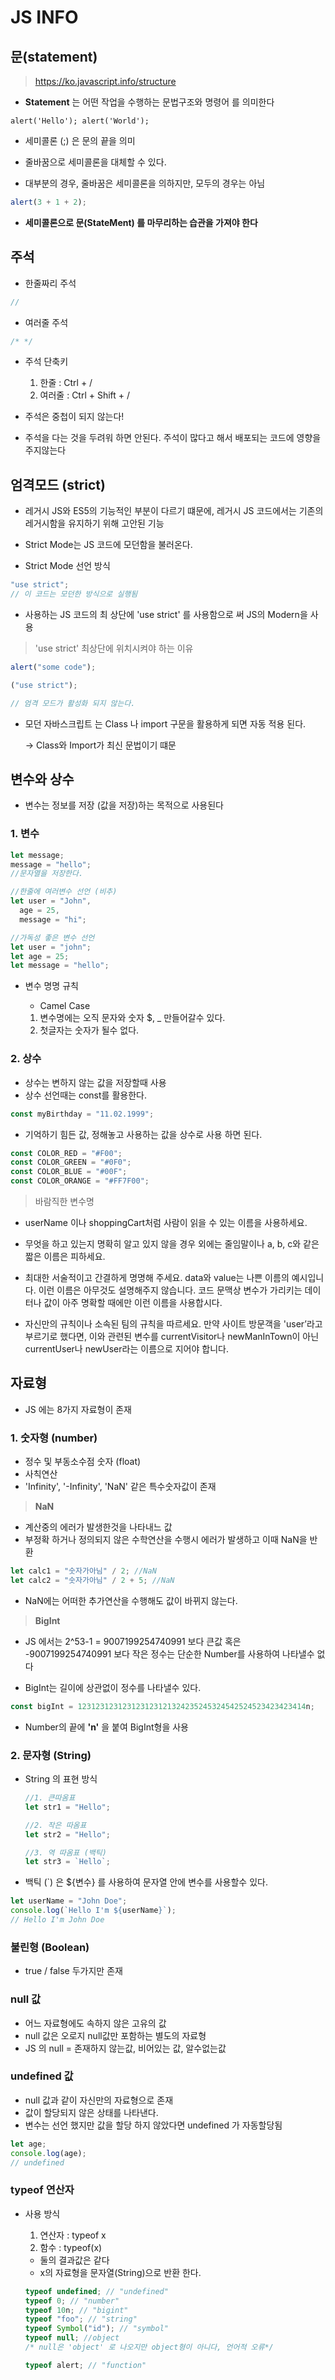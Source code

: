 # JS INFO

## 문(statement)

> <https://ko.javascript.info/structure>

- **Statement** 는 어떤 작업을 수행하는 문법구조와 명령어 를 의미한다

```JS
alert('Hello'); alert('World');
```

- 세미콜론 (;) 은 문의 끝을 의미
- 줄바꿈으로 세미콜론을 대체할 수 있다.

- 대부분의 경우, 줄바꿈은 세미콜론을 의하지만, 모두의 경우는 아님

```js
alert(3 + 1 + 2);
```

- **세미콜론으로 문(StateMent) 를 마무리하는 습관을 가져야 한다**

## **주석**

- 한줄짜리 주석

```js
//
```

- 여러줄 주석

```js
/* */
```

- 주석 단축키

  1. 한줄 : Ctrl + /
  2. 여러줄 : Ctrl + Shift + /

- 주석은 중첩이 되지 않는다!

- 주석을 다는 것을 두려워 하면 안된다. 주석이 많다고 해서 배포되는 코드에 영향을 주지않는다

## 엄격모드 (strict)

- 레거시 JS와 ES5의 기능적인 부분이 다르기 떄문에, 레거시 JS 코드에서는 기존의 레거시함을 유지하기 위해 고안된 기능

- Strict Mode는 JS 코드에 모던함을 불러온다.

- Strict Mode 선언 방식

```js
"use strict";
// 이 코드는 모던한 방식으로 실행됨
```

- 사용하는 JS 코드의 최 상단에 'use strict' 를 사용함으로 써 JS의 Modern을 사용

> 'use strict' 최상단에 위치시켜야 하는 이유

```js
alert("some code");

("use strict");

// 엄격 모드가 활성화 되지 않는다.
```

- 모던 자바스크립트 는 Class 나 import 구문을 활용하게 되면 자동 적용 된다.

  → Class와 Import가 최신 문법이기 떄문

## 변수와 상수

- 변수는 정보를 저장 (값을 저장)하는 목적으로 사용된다

### 1. 변수

```js
let message;
message = "hello";
//문자열을 저장한다.
```

```js
//한줄에 여러변수 선언 (비추)
let user = "John",
  age = 25,
  message = "hi";
```

```js
//가독성 좋은 변수 선언
let user = "john";
let age = 25;
let message = "hello";
```

- 변수 명명 규칙

  - Camel Case

  1. 변수명에는 오직 문자와 숫자 $, \_ 만들어갈수 있다.
  2. 첫글자는 숫자가 될수 없다.

### 2. 상수

- 상수는 변하지 않는 값을 저장할때 사용
- 상수 선언때는 const를 활용한다.

```js
const myBirthday = "11.02.1999";
```

- 기억하기 힘든 값, 정해놓고 사용하는 값을 상수로 사용 하면 된다.

```js
const COLOR_RED = "#F00";
const COLOR_GREEN = "#0F0";
const COLOR_BLUE = "#00F";
const COLOR_ORANGE = "#FF7F00";
```

> 바람직한 변수명

- userName 이나 shoppingCart처럼 사람이 읽을 수 있는 이름을 사용하세요.

- 무엇을 하고 있는지 명확히 알고 있지 않을 경우 외에는 줄임말이나 a, b, c와 같은 짧은 이름은 피하세요.

- 최대한 서술적이고 간결하게 명명해 주세요. data와 value는 나쁜 이름의 예시입니다. 이런 이름은 아무것도 설명해주지 않습니다. 코드 문맥상 변수가 가리키는 데이터나 값이 아주 명확할 때에만 이런 이름을 사용합시다.

- 자신만의 규칙이나 소속된 팀의 규칙을 따르세요. 만약 사이트 방문객을 'user’라고 부르기로 했다면, 이와 관련된 변수를 currentVisitor나 newManInTown이 아닌 currentUser나 newUser라는 이름으로 지어야 합니다.

## 자료형

- JS 에는 8가지 자료형이 존재

### 1. 숫자형 (number)

- 정수 및 부동소수점 숫자 (float)
- 사칙연산
- 'Infinity', '-Infinity', 'NaN' 같은 특수숫자값이 존재

> **NaN**

- 계산중의 에러가 발생한것을 나타내느 값
- 부정확 하거나 정의되지 않은 수학연산을 수행시 에러가 발생하고 이때 NaN을 반환

```js
let calc1 = "숫자가아님" / 2; //NaN
let calc2 = "숫자가아님" / 2 + 5; //NaN
```

- NaN에는 어떠한 추가연산을 수행해도 값이 바뀌지 않는다.

> **BigInt**

- JS 에서는 2^53-1
  = 9007199254740991 보다 큰값 혹은
  -9007199254740991 보다 작은 정수는
  단순한 Number를 사용하여 나타낼수 없다

- BigInt는 길이에 상관없이 정수를 나타낼수 있다.

```js
const bigInt = 123123123123123123121324235245324542524523423423414n;
```

- Number의 끝에 **'n'** 을 붙여 BigInt형을 사용

### 2. 문자형 (String)

- String 의 표현 방식

  ```js
  //1. 큰따옴표
  let str1 = "Hello";

  //2. 작은 따옴표
  let str2 = "Hello";

  //3. 역 따옴표 (백틱)
  let str3 = `Hello`;
  ```

- 백틱 (`) 은 ${변수} 를 사용하여 문자열 안에 변수를 사용할수 있다.

```js
let userName = "John Doe";
console.log(`Hello I'm ${userName}`);
// Hello I'm John Doe
```

### 불린형 (Boolean)

- true / false 두가지만 존재

### null 값

- 어느 자료형에도 속하지 않은 고유의 값
- null 값은 오로지 null값만 포함하는 별도의 자료형
- JS 의 null
  = 존재하지 않는값, 비어있는 값, 알수없는값

### undefined 값

- null 값과 같이 자신만의 자료형으로 존재
- 값이 할당되지 않은 상태를 나타낸다.
- 변수는 선언 했지만 값을 할당 하지 않았다면 undefined 가 자동할당됨

```js
let age;
console.log(age);
// undefined
```

### typeof 연산자

- 사용 방식

  1. 연산자 : typeof x
  2. 함수 : typeof(x)

  - 둘의 결과값은 같다
  - x의 자료형을 문자열(String)으로 반환 한다.

  ```js
  typeof undefined; // "undefined"
  typeof 0; // "number"
  typeof 10n; // "bigint"
  typeof "foo"; // "string"
  typeof Symbol("id"); // "symbol"
  typeof null; //object
  /* null은 'object' 로 나오지만 object형이 아니다, 언어적 오류*/

  typeof alert; // "function"
  ```
